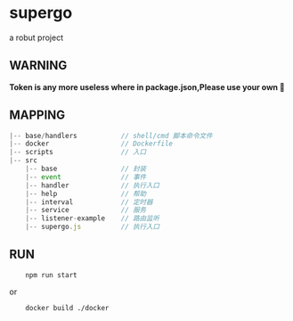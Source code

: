 # supergo
a robut project

## WARNING
**Token is any more useless where in package.json,Please use your own 🤪**

## MAPPING
```js
|-- base/handlers           // shell/cmd 脚本命令文件
|-- docker                  // Dockerfile
|-- scripts                 // 入口
|-- src                 
    |-- base                // 封装
    |-- event               // 事件
    |-- handler             // 执行入口
    |-- help                // 帮助
    |-- interval            // 定时器
    |-- service             // 服务
    |-- listener-example    // 路由监听
    |-- supergo.js          // 执行入口
```

## RUN
```shell
    npm run start
```
or
```
    docker build ./docker
```
